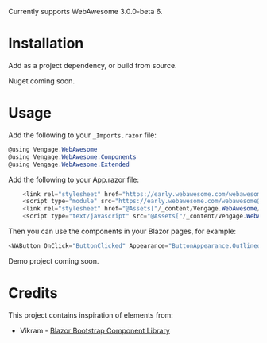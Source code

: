 ﻿Currently supports WebAwesome 3.0.0-beta 6.

# Installation
Add as a project dependency, or build from source.

Nuget coming soon.

# Usage
Add the following to your `_Imports.razor` file:
```csharp
@using Vengage.WebAwesome
@using Vengage.WebAwesome.Components
@using Vengage.WebAwesome.Extended
```

Add the following to your App.razor file:
```csharp
    <link rel="stylesheet" href="https://early.webawesome.com/webawesome@3.0.0-beta.6/dist/styles/webawesome.css" />
    <script type="module" src="https://early.webawesome.com/webawesome@3.0.0-beta.6/dist/webawesome.loader.js"></script>
    <link rel="stylesheet" href="@Assets["/_content/Vengage.WebAwesome/WebAwesome.css"]" />
    <script type="text/javascript" src="@Assets["/_content/Vengage.WebAwesome/JsInterop.js"]"></script>
```

Then you can use the components in your Blazor pages, for example:
```csharp
<WAButton OnClick="ButtonClicked" Appearance="ButtonAppearance.Outlined" Variant="ButtonVariant.Brand">Change value</WAButton>
```


Demo project coming soon.

# Credits
This project contains inspiration of elements from:
* Vikram - [Blazor Bootstrap Component Library](https://github.com/vikramlearning/blazorbootstrap)

